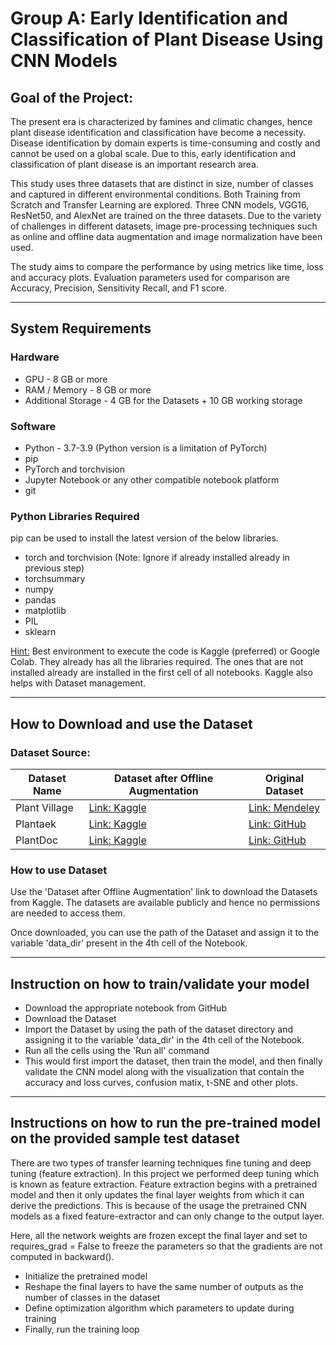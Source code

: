 # Group A: Early Identification and Classification of Plant Disease Using CNN Models

## Goal of the Project:

The present era is characterized by famines and climatic changes, hence plant disease identification and classification have become a necessity. Disease identification by domain experts is time-consuming and costly and cannot be used on a global scale. Due to this, early identification and classification of plant disease is an important research area.

This study uses three datasets that are distinct in size, number of classes and captured in different environmental conditions. Both Training from Scratch and Transfer Learning are explored. Three CNN models, VGG16, ResNet50, and AlexNet are trained on the three datasets. Due to the variety of challenges in different datasets, image pre-processing techniques such as online and offline data augmentation and image normalization have been used.

The study aims to compare the performance by using metrics like time, loss and accuracy plots. Evaluation parameters used for comparison are Accuracy, Precision, Sensitivity Recall, and F1 score.

---

## System Requirements

### Hardware

- GPU - 8 GB or more
- RAM / Memory - 8 GB or more
- Additional Storage - 4 GB for the Datasets + 10 GB working storage

### Software

- Python - 3.7-3.9 (Python version is a limitation of PyTorch)
- pip
- PyTorch and torchvision
- Jupyter Notebook or any other compatible notebook platform
- git

### Python Libraries Required

pip can be used to install the latest version of the below libraries.

- torch and torchvision (Note: Ignore if already installed already in previous step)
- torchsummary
- numpy
- pandas
- matplotlib
- PIL
- sklearn

<u>Hint:</u> Best environment to execute the code is Kaggle (preferred) or Google Colab. They already has all the libraries required. The ones that are not installed already are installed in the first cell of all notebooks. Kaggle also helps with Dataset management.

---

## How to Download and use the Dataset

### Dataset Source:

| Dataset Name  | Dataset after Offline Augmentation                                             | Original Dataset                                                  |
| ------------- | ------------------------------------------------------------------------------ | ----------------------------------------------------------------- |
| Plant Village | [Link: Kaggle](https://www.kaggle.com/datasets/anantshukla1/plantvillagecolor) | [Link: Mendeley](https://data.mendeley.com/datasets/t6j2h22jpx/2) |
| Plantaek      | [Link: Kaggle](https://www.kaggle.com/datasets/anantshukla1/plantaek6721)      | [Link: GitHub](https://github.com/spMohanty/PlantVillage-Dataset) |
| PlantDoc      | [Link: Kaggle](https://www.kaggle.com/datasets/anantshukla1/plantdoc6721)      | [Link: GitHub](https://github.com/pratikkayal/PlantDoc-Dataset)   |

### How to use Dataset

Use the 'Dataset after Offline Augmentation' link to download the Datasets from Kaggle. The datasets are available publicly and hence no permissions are needed to access them.

Once downloaded, you can use the path of the Dataset and assign it to the variable 'data_dir' present in the 4th cell of the Notebook.

---

## Instruction on how to train/validate your model

- Download the appropriate notebook from GitHub
- Download the Dataset
- Import the Dataset by using the path of the dataset directory and assigning it to the variable 'data_dir' in the 4th cell of the Notebook.
- Run all the cells using the 'Run all' command
- This would first import the dataset, then train the model, and then finally validate the CNN model along with the visualization that contain the accuracy and loss curves, confusion matix, t-SNE and other plots.

---

## Instructions on how to run the pre-trained model on the provided sample test dataset

There are two types of transfer learning techniques fine tuning and deep tuning (feature extraction). In this project we performed deep tuning which is known as feature extraction. Feature extraction begins with a pretrained model and then it only updates the final layer weights from which it can derive the predictions. This is because of the usage the pretrained CNN models as a fixed feature-extractor and can only change to the output layer.

Here, all the network weights are frozen except the final layer and set to requires_grad = False to freeze the parameters so that the gradients are not computed in backward().

- Initialize the pretrained model
- Reshape the final layers to have the same number of outputs as the number of classes in the dataset
- Define optimization algorithm which parameters to update during training
- Finally, run the training loop
